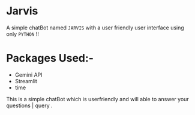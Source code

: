 # Jarvis
A simple chatBot named `JARVIS` with a user friendly user interface using only `PYTHON` !!

# Packages Used:- 
- Gemini API
- Streamlit
- time

This is a simple chatBot which is userfriendly and will able to answer your questions | query .

